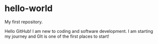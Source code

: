 # hello-world
My first repository. 

Hello GitHub! I am new to coding and software development. I am starting my journey and GIt is one of the first places to start!
